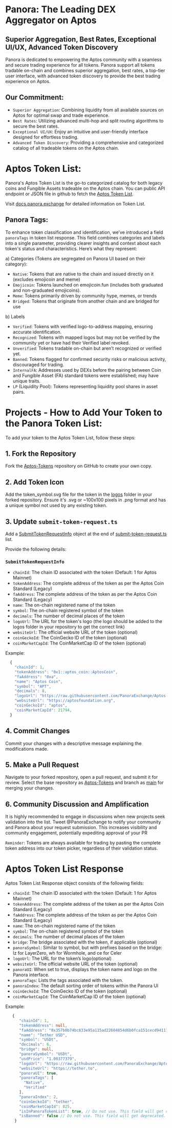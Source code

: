 # Panora: The Leading DEX Aggregator on Aptos
## Superior Aggregation, Best Rates, Exceptional UI/UX, Advanced Token Discovery
Panora is dedicated to empowering the Aptos community with a seamless and secure trading experience for all tokens. Panora support all tokens tradable on-chain and combines superior aggregation, best rates, a top-tier user interface, with advanced token discovery to provide the best trading experience on Aptos.

## Our Commitment:
- `Superior Aggregation`: Combining liquidity from all available sources on Aptos for optimal swap and trade experience.
- `Best Rates`: Utilizing advanced multi-hop and split routing algorithms to secure the best rates.
- `Exceptional UI/UX`: Enjoy an intuitive and user-friendly interface designed for effortless trading.
- `Advanced Token Discovery`: Providing a comprehensive and categorized catalog of all tradeable tokens on the Aptos chain.

# Aptos Token List:
Panora's Aptos Token List is the go-to categorized catalog for both legacy coins and Fungible Assets tradeable on the Aptos chain. You can public API endpoint or JSON file in github to fetch the [Aptos Token List](https://github.com/PanoraExchange/Aptos-Tokens/blob/main/token-list.json). 

Visit [docs.panora.exchange](https://docs.panora.exchange) for detailed information on Token List.

## Panora Tags:
To enhance token classification and identification, we’ve introduced a field `panoraTags` in token list response. This field combines categories and labels into a single parameter, providing clearer insights and context about each token's status and characteristics. Here’s what they represent:

a) Categories (Tokens are segregated on Panora UI based on their category):
- `Native`: Tokens that are native to the chain and issued directly on it (excludes emojicoin and meme)
- `Emojicoin`: Tokens launched on emojicoin.fun (includes both graduated and non-graduated emojicoins).
- `Meme`: Tokens primarily driven by community hype, memes, or trends
- `Bridged`: Tokens that originate from another chain and are bridged for use

b) Labels
- `Verified`: Tokens with verified logo-to-address mapping, ensuring accurate identification.
- `Recognized`: Tokens with mapped logos but may not be verified by the community yet or have had their Verified label revoked.
- `Unverified`: Tokens tradable on-chain but aren’t recognized or verified yet. 
- `Banned`: Tokens flagged for confirmed security risks or malicious activity, discouraged for trading.
- `InternalFA`: Addresses used by DEXs before the pairing between Coin and Fungible Asset (FA) standard tokens were established; may have unique traits.
- `LP` (Liquidity Pool): Tokens representing liquidity pool shares in asset pairs.


# Projects - How to Add Your Token to the Panora Token List:

To add your token to the Aptos Token List, follow these steps:

## 1. Fork the Repository

Fork the [Aptos-Tokens](https://github.com/PanoraExchange/Aptos-Tokens) repository on GitHub to create your own copy.

## 2. Add Token Icon

Add the token_symbol.svg file for the token in the [logos](https://github.com/PanoraExchange/Aptos-Tokens/tree/main/logos) folder in your forked repository. Ensure it's .svg or ~100x100 pixels in .png format and has a unique symbol not used by any existing token.

## 3. Update `submit-token-request.ts`

Add a [SubmitTokenRequestInfo](https://github.com/PanoraExchange/Aptos-Tokens/blob/main/types.ts#L1) object at the end of [submit-token-request.ts](https://github.com/PanoraExchange/Aptos-Tokens/blob/main/submit-token-request.ts) list.

Provide the following details:

### `SubmitTokenRequestInfo`

- `chainId`: The chain ID associated with the token (Default: 1 for Aptos Mainnet)
- `tokenAddress`: The complete address of the token as per the Aptos Coin Standard (Legacy)
- `faAddress`: The complete address of the token as per the Aptos Coin Standard (Legacy)
- `name`: The on-chain registered name of the token
- `symbol`: The on-chain registered symbol of the token
- `decimals`: The number of decimal places of the token
- `logoUrl`: The URL for the token's logo (the logo should be added to the logos folder in your repository to get the correct link)
- `websiteUrl`: The official website URL of the token (optional)
- `coinGeckoId`: The CoinGecko ID of the token (optional)
- `coinMarketCapId`: The CoinMarketCap ID of the token (optional)

Example:

```typescript
  {
    "chainId": 1,
    "tokenAddress": "0x1::aptos_coin::AptosCoin",
    "faAddress": "0xa",
    "name": "Aptos Coin",
    "symbol": "APT",
    "decimals": 8,
    "logoUrl": "https://raw.githubusercontent.com/PanoraExchange/Aptos-Tokens/main/logos/APT.svg",
    "websiteUrl": "https://aptosfoundation.org",
    "coinGeckoId": "aptos",
    "coinMarketCapId": 21794,
  }
```


## 4. Commit Changes

Commit your changes with a descriptive message explaining the modifications made.

## 5. Make a Pull Request

Navigate to your forked repository, open a pull request, and submit it for review. Select the base repository as [Aptos-Tokens](https://github.com/PanoraExchange/Aptos-Tokens/tree/main) and branch as [main](https://github.com/PanoraExchange/Aptos-Tokens/tree/main) for merging your changes.

## 6. Community Discussion and Amplification

It is highly recommended to engage in discussions when new projects seek validation into the list. Tweet @PanoraExchange to notify your community and Panora about your request submission. This increases visibility and community engagement, potentially expediting approval of your PR


`Reminder`: Tokens are always available for trading by pasting the complete token address into our token picker, regardless of their validation status.


# Aptos Token List Response

Aptos Token List Response object consists of the following fields:

- `chainId`: The chain ID associated with the token (Default: 1 for Aptos Mainnet)
- `tokenAddress`: The complete address of the token as per the Aptos Coin Standard (Legacy)
- `faAddress`: The complete address of the token as per the Aptos Coin Standard (Legacy)
- `name`: The on-chain registered name of the token
- `symbol`: The on-chain registered symbol of the token
- `decimals`: The number of decimal places of the token
- `bridge`: The bridge associated with the token, if applicable (optional)
- `panoraSymbol`: Similar to symbol, but with prefixes based on the bridge: lz for LayerZero, wh for Wormhole, and ce for Celer
- `logoUrl`: The URL for the token’s logo(optional)
- `websiteUrl`: The official website URL of the token (optional)
- `panoraUI`: When set to true, displays the token name and logo on the Panora interface.
- `panoraTags`: Lists the tags associated with the token.
- `panoraIndex`: The default sorting order of tokens within the Panora UI
- `coinGeckoId`: The CoinGecko ID of the token (optional)
- `coinMarketCapId`: The CoinMarketCap ID of the token (optional)


Example:

```typescript
   {
      "chainId": 1,
      "tokenAddress": null,
      "faAddress": "0x357b0b74bc833e95a115ad22604854d6b0fca151cecd94111770e5d6ffc9dc2b",
      "name": "Tether USD",
      "symbol": "USDt",
      "decimals": 6,
      "bridge": null,
      "panoraSymbol": "USDt",
      "usdPrice": "1.00377379",
      "logoUrl": "https://raw.githubusercontent.com/PanoraExchange/Aptos-Tokens/main/logos/USDT.svg",
      "websiteUrl": "https://tether.to",
      "panoraUI": true,
      "panoraTags": [
        "Native",
        "Verified"
      ],
      "panoraIndex": 2,
      "coinGeckoId": "tether",
      "coinMarketCapId": 825,
      "isInPanoraTokenList": true, // Do not use. This field will get deprecated.
      "isBanned": false // Do not use. This field will get deprecated.
    }
```

